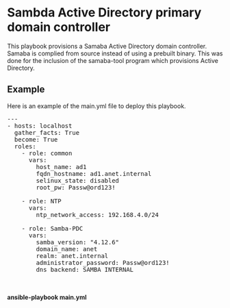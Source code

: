 # Sambda Active Directory primary domain controller
This playbook provisions a Samaba Active Directory domain controller.  Samaba is complied from source instead of using a prebuilt binary.  This was done for the inclusion of the samaba-tool program which provisions Active Directory.

## Example 
Here is an example of the main.yml file to deploy this playbook.<br>
<pre>
---
- hosts: localhost
  gather_facts: True
  become: True
  roles:
    - role: common
      vars:
        host_name: ad1
        fqdn_hostname: ad1.anet.internal
        selinux_state: disabled
        root_pw: Passw@ord123!

    - role: NTP
      vars:
        ntp_network_access: 192.168.4.0/24

    - role: Samba-PDC
      vars:
        samba_version: "4.12.6"
        domain_name: anet
        realm: anet.internal
        administrator_password: Passw@ord123!
        dns_backend: SAMBA_INTERNAL
</pre>
<br><br>
**ansible-playbook main.yml**